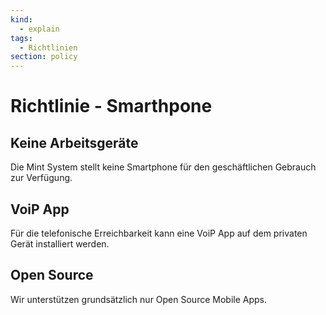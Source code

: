 ```yaml
---
kind:
  - explain
tags:
  - Richtlinien
section: policy
---
```


# Richtlinie - Smarthpone

## Keine Arbeitsgeräte

Die Mint System stellt keine Smartphone für den geschäftlichen Gebrauch zur Verfügung.

## VoiP App

Für die telefonische Erreichbarkeit kann eine VoiP App auf dem privaten Gerät installiert werden.

## Open Source

Wir unterstützen grundsätzlich nur Open Source Mobile Apps.
